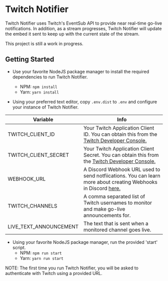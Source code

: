 # Twitch Notifier

Twitch Notifier uses Twitch's EventSub API to provide near real-time go-live notifications. In addition, as a stream progresses, Twitch Notifier will update the embed it sent to keep up with the current state of the stream.

This project is still a work in progress.

## Getting Started

* Use your favorite NodeJS package manager to install the required dependencies to run Twitch Notifier.
  * NPM: `npm install`
  * Yarn: `yarn install`

* Using your preferred text editor, copy `.env.dist` to `.env` and configure your instance of Twitch Notifier.

| Variable | Info |
| --- | --- |
| TWITCH_CLIENT_ID | Your Twitch Application Client ID. You can obtain this from the [Twitch Developer Console.](https://dev.twitch.tv/console/) |
| TWITCH_CLIENT_SECRET | Your Twitch Application Client Secret. You can obtain this from the [Twitch Developer Console.](https://dev.twitch.tv/console/) |
| WEBHOOK_URL | A Discord Webhook URL used to send notfiications. You can learn more about creating Webhooks in Discord [here.](https://support.discord.com/hc/en-us/articles/228383668-Intro-to-Webhooks) |
| TWITCH_CHANNELS | A comma separated list of Twitch usernames to monitor and make go-live announcements for. |
| LIVE_TEXT_ANNOUNCEMENT | The text that is sent when a monitored channel goes live. |

* Using your favorite NodeJS package manager, run the provided 'start' script.
  * NPM: `npm run start`
  * Yarn: `yarn run start`

NOTE: The first time you run Twitch Notifier, you will be asked to authenticate with Twitch using a provided URL.
